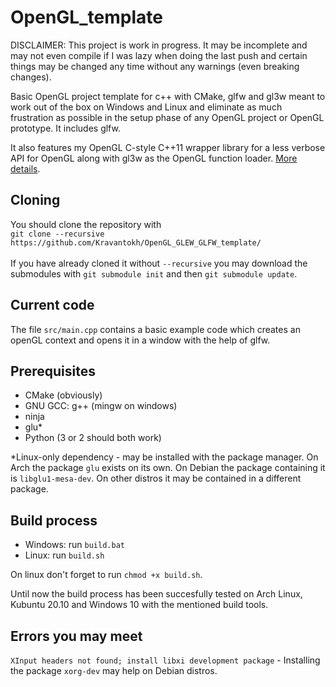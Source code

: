 # OpenGL_template #

DISCLAIMER:
This project is work in progress. It may be incomplete and may not even compile if I was lazy when doing the last push and certain things may be changed any time without any warnings (even breaking changes).

Basic OpenGL project template for c++ with CMake, glfw and gl3w meant to work out of the box on Windows and Linux and eliminate as much frustration as possible in the setup phase of any OpenGL project or OpenGL prototype. It includes glfw.

It also features my OpenGL C-style C++11 wrapper library for a less verbose API for OpenGL along with gl3w as the OpenGL function loader. [More details](https://github.com/Kravantokh/bu_glw).

## Cloning ##
You should clone the repository with\
`git clone --recursive https://github.com/Kravantokh/OpenGL_GLEW_GLFW_template/`\
\
If you have already cloned it without `--recursive` you may download the submodules with `git submodule init` and then `git submodule update`.

## Current code ##

The file `src/main.cpp` contains a basic example code which creates an openGL context and opens it in a window with the help of glfw.

## Prerequisites ##
* CMake (obviously)
* GNU GCC: g++ (mingw on windows)
* ninja
* glu\*
* Python (3 or 2 should both work)


\*Linux-only dependency - may be installed with the package manager. On Arch the package `glu` exists on its own. On Debian the package containing it is `libglu1-mesa-dev`. On other distros it may be contained in a different package.

## Build process ##
* Windows: run `build.bat`
* Linux: run `build.sh`

On linux don't forget to run `chmod +x build.sh`.

Until now the build process has been succesfully tested on Arch Linux, Kubuntu 20.10 and Windows 10 with the mentioned build tools.

## Errors you may meet ##

`XInput headers not found; install libxi development package` - Installing the package `xorg-dev` may help on Debian distros.

